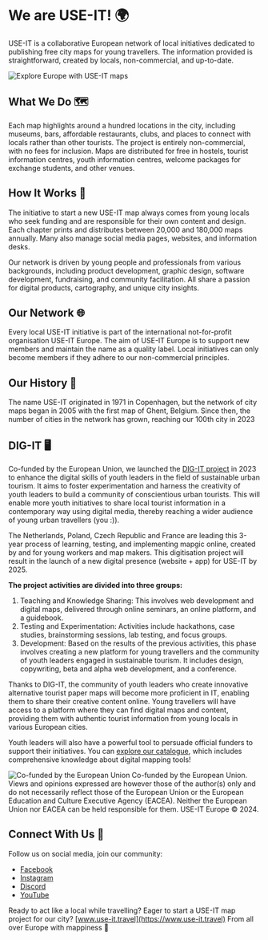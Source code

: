 # We are USE-IT! 🌍

USE-IT is a collaborative European network of local initiatives dedicated to publishing free city maps for young travellers. The information provided is straightforward, created by locals, non-commercial, and up-to-date.

![Explore Europe with USE-IT maps](https://digit.use-it.travel/content/images/size/w2000/2024/08/294955924_5812314832146987_3738772243589164144_n-1.jpg)

## What We Do 🗺️

Each map highlights around a hundred locations in the city, including museums, bars, affordable restaurants, clubs, and places to connect with locals rather than other tourists. The project is entirely non-commercial, with no fees for inclusion. Maps are distributed for free in hostels, tourist information centres, youth information centres, welcome packages for exchange students, and other venues.

## How It Works 🤝

The initiative to start a new USE-IT map always comes from young locals who seek funding and are responsible for their own content and design. Each chapter prints and distributes between 20,000 and 180,000 maps annually. Many also manage social media pages, websites, and information desks.

Our network is driven by young people and professionals from various backgrounds, including product development, graphic design, software development, fundraising, and community facilitation. All share a passion for digital products, cartography, and unique city insights.

## Our Network 🌐

Every local USE-IT initiative is part of the international not-for-profit organisation USE-IT Europe. The aim of USE-IT Europe is to support new members and maintain the name as a quality label. Local initiatives can only become members if they adhere to our non-commercial principles.

## Our History 📜

The name USE-IT originated in 1971 in Copenhagen, but the network of city maps began in 2005 with the first map of Ghent, Belgium. Since then, the number of cities in the network has grown, reaching our 100th city in 2023

## DIG-IT 🖥️
Co-funded by the European Union, we launched the [DIG-IT project](https://digit.use-it.travel) in 2023 to enhance the digital skills of youth leaders in the field of sustainable urban tourism. It aims to foster experimentation and harness the creativity of youth leaders to build a community of conscientious urban tourists. This will enable more youth initiatives to share local tourist information in a contemporary way using digital media, thereby reaching a wider audience of young urban travellers (you :)). 

The Netherlands, Poland, Czech Republic and France are leading this 3-year process of learning, testing, and implementing mapgic online, created by and for young workers and map makers. This digitisation project will result in the launch of a new digital presence (website + app) for USE-IT by 2025.

**The project activities are divided into three groups:**
1. Teaching and Knowledge Sharing: This involves web development and digital maps, delivered through online seminars, an online platform, and a guidebook.
2. Testing and Experimentation: Activities include hackathons, case studies, brainstorming sessions, lab testing, and focus groups.
3. Development: Based on the results of the previous activities, this phase involves creating a new platform for young travellers and the community of youth leaders engaged in sustainable tourism. It includes design, copywriting, beta and alpha web development, and a conference.

Thanks to DIG-IT, the community of youth leaders who create innovative alternative tourist paper maps will become more proficient in IT, enabling them to share their creative content online. Young travellers will have access to a platform where they can find digital maps and content, providing them with authentic tourist information from young locals in various European cities.

Youth leaders will also have a powerful tool to persuade official funders to support their initiatives. You can [explore our catalogue](https://www.use-it.travel/digit/), which includes comprehensive knowledge about digital mapping tools!

![Co-funded by the European Union](https://ec.europa.eu/regional_policy/images/information-sources/logo-download-center/eu_co_funded_en.jpg)
Co-funded by the European Union. Views and opinions expressed are however those of the author(s) only and do not necessarily reflect those of the European Union or the European Education and Culture Executive Agency (EACEA). Neither the European Union nor EACEA can be held responsible for them. USE-IT Europe © 2024.

## Connect With Us 💜

Follow us on social media, join our community:
- [Facebook](https://www.facebook.com/useit)
- [Instagram](https://www.instagram.com/useitmaps)
- [Discord](https://discord.gg/TsaaxXDqep)
- [YouTube](https://www.youtube.com/@DIG-ITcommunicationteam)

Ready to act like a local while travelling?
Eager to start a USE-IT map project for our city? 
[www.use-it.travel](https://www.use-it.travel)
From all over Europe with mappiness 🚀 
